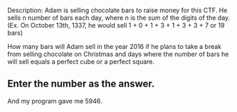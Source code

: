 Description: Adam is selling chocolate bars to raise money for this CTF. He sells n number of bars each day, where n is the sum of the digits of the
day. (Ex. On October 13th, 1337, he would sell 1 + 0 + 1 + 3 + 1 + 3 + 3 + 7 or 19 bars)

How many bars will Adam sell in the year 2016 if he plans to take a break from selling chocolate on Christmas and days where the number of bars he will sell equals a perfect cube or a perfect square.

Enter the number as the answer.
--------------------------------------------------------------------------------
And my program gave me 5946.